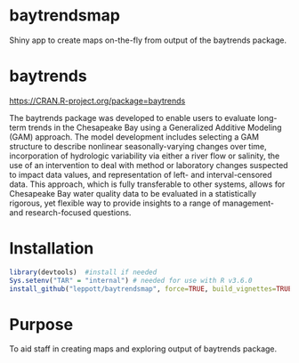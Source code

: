 # baytrendsmap

Shiny app to create maps on-the-fly from output of the baytrends package.

# baytrends

https://CRAN.R-project.org/package=baytrends 

The baytrends package was developed to enable users to evaluate long-term trends in the Chesapeake Bay using a Generalized Additive Modeling (GAM) approach. The model development includes selecting a GAM structure to describe nonlinear seasonally-varying changes over time, incorporation of hydrologic variability via either a river flow or salinity, the use of an intervention to deal with method or laboratory changes suspected to impact data values, and representation of left- and interval-censored data. This approach, which is fully transferable to other systems, allows for Chesapeake Bay water quality data to be evaluated in a statistically rigorous, yet flexible way to provide insights to a range of management- and research-focused questions.

# Installation

``` r
library(devtools)  #install if needed
Sys.setenv("TAR" = "internal") # needed for use with R v3.6.0
install_github("leppott/baytrendsmap", force=TRUE, build_vignettes=TRUE)
```

# Purpose

To aid staff in creating maps and exploring output of baytrends package.